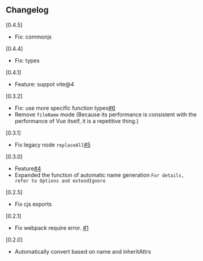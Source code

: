 ## Changelog

[0.4.5]
- Fix: commonjs

[0.4.4]
- Fix: types

[0.4.1]
- Feature: suppot vite@4

[0.3.2]
- Fix: use more specific function types[#6](https://github.com/chenxch/unplugin-vue-setup-extend-plus/issues/6)
- Remove `fileName` mode (Because its performance is consistent with the performance of Vue itself, it is a repetitive thing.)

[0.3.1]
- Fix legacy node `replaceAll`[#5](https://github.com/chenxch/unplugin-vue-setup-extend-plus/issues/5)

[0.3.0]
- Feature[#4](https://github.com/chenxch/unplugin-vue-setup-extend-plus/issues/4)
- Expanded the function of automatic name generation
`For details, refer to Options and extendIgnore`

[0.2.5]
- Fix cjs exports

[0.2.1]
- Fix webpack require error. [#1](https://github.com/chenxch/unplugin-vue-setup-extend-plus/issues/1)

[0.2.0]
- Automatically convert based on name and inheritAttrs
